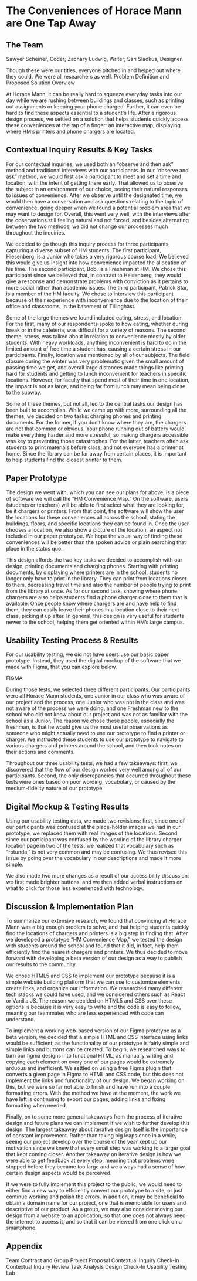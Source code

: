 # The Conveniences of Horace Mann are One Tap Away


## The Team

Sawyer Scheiner, Coder; Zachary Ludwig, Writer; Sari Sladkus, Designer.

Though these were our titles, everyone pitched in and helped out where they could. We were all researchers as well.
Problem Definition and Proposed Solution Overview

At Horace Mann, it can be really hard to squeeze everyday tasks into our day while we are rushing between buildings and classes, such as printing out assignments or keeping your phone charged. Further, it can even be hard to find these aspects essential to a student's life. After a rigorous design process, we settled on a solution that helps students quickly access these conveniences at the tap of a finger: an interactive map, displaying where HM’s printers and phone chargers are located.

## Contextual Inquiry Results & Key Tasks

For our contextual inquiries, we used both an “observe and then ask” method and traditional interviews with our participants. In our “observe and ask” method, we would first ask a participant to meet and set a time and location, with the intent of getting there early. That allowed us to observe the subject in an environment of our choice, seeing their natural responses to issues of convenience. After we observe until the designated time, we would then have a conversation and ask questions relating to the topic of convenience, going deeper when we found a potential problem area that we may want to design for. Overall, this went very well, with the interviews after the observations still feeling natural and not forced, and besides alternating between the two methods, we did not change our processes much throughout the inquiries.

We decided to go though this inquiry process for three participants, capturing a diverse subset of HM students. The first participant, Hiesenberg, is a Junior who takes a very rigorous course load. We believed this would give us insight into how convenience impacted the allocation of his time. The second participant, Bob, is a Freshman at HM. We chose this participant since we believed that, in contrast to Heisenberg, they would give a response and demonstrate problems with conviction as it pertains to more social rather than academic issues. The third participant, Patrick Star, is a member of the HM faculty. We chose to interview this participant because of their experience with inconvenience due to the location of their office and classrooms, in the basement of Tillinghast. 

Some of the large themes we found included eating, stress, and location. For the first, many of our respondents spoke to how eating, whether during break or in the cafeteria, was difficult for a variety of reasons. The second theme, stress, was talked about in relation to convenience mostly by older students. With heavy workloads, anything inconvenient is hard to do in the limited amount of free time a student has, causing a certain stress in our participants. Finally, location was mentioned by all of our subjects. The field closure during the winter was very problematic given the small amount of passing time we get, and overall large distances made things like printing hard for students and getting to lunch inconvenient for teachers in specific locations. However, for faculty that spend most of their time in one location, the impact is not as large, and being far from lunch may mean being close to the subway. 

Some of these themes, but not all, led to the central tasks our design has been built to accomplish. While we came up with more, surrounding all the themes, we decided on two tasks: charging phones and printing documents. For the former, if you don’t know where they are, the chargers are not that common or obvious. Your phone running out of battery would make everything harder and more stressful, so making chargers accessible was key to preventing those catastrophes. For the latter, teachers often ask students to print materials before class, and not everyone has a printer at home. Since the library can be far away from certain places, it is important to help students find the closest printer to them.

## Paper Prototype

The design we went with, which you can see our plans for above, is a piece of software we will call the “HM Convenience Map.” On the software, users (students or teachers) will be able to first select what they are looking for, be it chargers or printers. From that point, the software will show the user the locations for these conveniences all across the school, stating the buildings, floors, and specific locations they can be found in. Once the user chooses a location, we also show a picture of the location, an aspect not included in our paper prototype. We hope the visual way of finding these conveniences will be better than the spoken advice or plain searching that place in the status quo. 

This design affords the two key tasks we decided to accomplish with our design, printing documents and charging phones. Starting with printing documents, by displaying where printers are in the school, students no longer only have to print in the library. They can print from locations closer to them, decreasing travel time and also the number of people trying to print from the library at once. As for our second task, showing where phone chargers are also helps students find a phone charger close to them that is available. Once people know where chargers are and have help to find them, they can easily leave their phones in a location close to their next class, picking it up after. In general, this design is very useful for students newer to the school, helping them get oriented within HM’s large campus.

## Usability Testing Process & Results

For our usability testing, we did not have users use our basic paper prototype. Instead, they used the digital mockup of the software that we made with Figma, that you can explore below.

FIGMA

During those tests, we selected three different participants. Our participants were all Horace Mann students, one Junior in our class who was aware of our project and the process, one Junior who was not in the class and was not aware of the process we were doing, and one Freshman new to the school who did not know about our project and was not as familiar with the school as a Junior. The reason we chose these people, especially the freshman, is that he would give us the most useful observations as someone who might actually need to use our prototype to find a printer or charger. We instructed these students to use our prototype to navigate to various chargers and printers around the school, and then took notes on their actions and comments.

Throughout our three usability tests, we had a few takeaways: first, we discovered that the flow of our design worked very well among all of our participants. Second, the only discrepancies that occurred throughout these tests were ones based on poor wording, vocabulary, or caused by the medium-fidelity nature of our prototype. 

## Digital Mockup & Testing Results

Using our usability testing data, we made two revisions: first, since one of our participants was confused at the place-holder images we had in our prototype, we replaced them with real images of the locations: Second, since our participant was confused by the wording of the library charger location page in two of the tests, we realized that vocabulary such as “rotunda,” is not very common and may be confusing. We thus revised this issue by going over the vocabulary in our descriptions and made it more simple.

We also made two more changes as a result of our accessibility discussion: we first made brighter buttons, and we then added verbal instructions on what to click for those less experienced with technology.

## Discussion & Implementation Plan

To summarize our extensive research, we found that convincing at Horace Mann was a big enough problem to solve, and that helping students quickly find the locations of chargers and printers is a big step in finding that. After we developed a prototype “HM Convenience Map,” we tested the design with students around the school and found that it did, in fact, help them efficiently find the nearest chargers and printers. We thus decided to move forward with developing a beta version of our design as a way to publish our results to the community.

We chose HTML5 and CSS to implement our prototype because it is a simple website building platform that we can use to customize elements, create links, and organize our information. We researched many different tech stacks we could have used, and we considered others such as React or Vanilla JS. The reason we decided on HTML5 and CSS over these options is because it is very easy to write and the code is easy to follow, meaning our teammates who are less experienced with code can understand.

To implement a working web-based version of our Figma prototype as a beta version, we decided that a simple HTML and CSS interface using links would be sufficient, as the functionality of our prototype is fairly simple and simple links and buttons can be created. To begin, we researched ways to turn our figma designs into functional HTML, as manually writing and copying each element on every one of our pages would be extremely arduous and inefficient. We settled on using a free Figma plugin that converts a given page in Figma to HTML and CSS code, but this does not implement the links and functionality of our design. We began working on this, but we were so far not able to finish and have run into a couple formatting errors. With the method we have at the moment, the work we have left is continuing to export our pages, adding links and fixing formatting when needed.

Finally, on to some more general takeaways from the process of iterative design and future plans we can implement if we wish to further develop this design. The largest takeaway about iterative design itself is the importance of constant improvement. Rather than taking big leaps once in a while, seeing our project develop over the course of the year kept up our motivation since we knew that every small step was working to a larger goal that kept coming closer. Another takeaway on iterative design is how we were able to get feedback at every step, meaning that problems were stopped before they became too large and we always had a sense of how certain design aspects would be perceived.

If we were to fully implement this project to the public, we would need to either find a new way to efficiently convert our prototype to a site, or just continue working and polish the errors. In addition, it may be beneficial to obtain a domain name for our project, one that is memorable for users and descriptive of our product. As a group, we may also consider moving our design from a website to an application, so that one does not always need the internet to access it, and so that it can be viewed from one click on a smartphone.

## Appendix

Team Contract and Group Project Proposal
Contextual Inquiry Check-In
Contextual Inquiry Review
Task Analysis
Design Check-In
Usability Testing Lab
